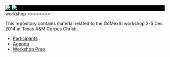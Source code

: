 <div class="container" style="background: black;">
				<a id="tamucc-logo" href="http://www.tamucc.edu/" target="_blank"><img src="http://gomexsi.tamucc.edu/wp-content/themes/gomexsi-wp/img/tamucc-logo.png" /></a>
				<a id="gomexsi-logo" href="http://gomexsi.tamucc.edu/"><img src="http://gomexsi.tamucc.edu/wp-content/themes/gomexsi-wp/img/gomexsi-logo.png" /></a>
			</div>
workshop
========

This repository contains material related to the GoMexSI workshop 3-5 Dec 2014 at Texas A&M Corpus Christi.

* [Participants](../../wiki/participants)
* [Agenda](../../wiki/agenda)
* [Workshop Prep](../../wiki/prep)



